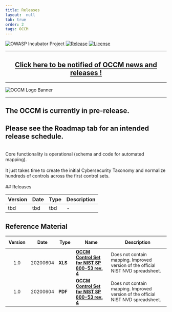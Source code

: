 ```yaml
---
title: Releases
layout:  null
tab: true
order: 2
tags: OCCM
---
```


<!-- Global site tag (gtag.js) - Google Analytics -->
<script async src="https://www.googletagmanager.com/gtag/js?id=UA-153589924-2"></script>
<script>
  window.dataLayer = window.dataLayer || [];
  function gtag(){dataLayer.push(arguments);}
  gtag('js', new Date());

  gtag('config', 'UA-153589924-2');
</script>

![OWASP Incubator Project](https://owasp.org/www-project-cyber-controls-matrix/assets/images/OWASP-Incubator_Project-blue.svg)
[![Release](https://owasp.org/www-project-cyber-controls-matrix/assets/images/release-tbd-blue.svg)](https://cybercontrolsmatrix.com/#div-releases)
[![License](https://owasp.org/www-project-cyber-controls-matrix/assets/images/license-CC--BY_4.0-blue.svg)](https://creativecommons.org/licenses/by/4.0/)

***
<p><h2 style="text-align:center" target="_blank"><a href="https://eepurl.com/g3kJBP">Click here to be notified of OCCM news and releases !</a></h2></p>

***
![OCCM Logo Banner](https://owasp.org/www-project-cyber-controls-matrix/assets/images/OCCM-logo-1000x348-wht.png)

***
## The OCCM is currently in pre-release.
## Please see the Roadmap tab for an intended release schedule.
<br>
Core functionality is operational (schema and code for automated mapping).<br>
<br>
It just takes time to create the initial Cybersecurity Taxonomy and normalize hundreds of controls across the first control sets.<br>
<br>
## Releases

Version | Date | Type | Description
------- | ---- | ---- | -----------
tbd | tbd | tbd | -

## Reference Material

<table align="center" style="font-size:100%;max-width:100%">
<thead>
  <tr>
    <th style="white-space:nowrap;padding:10px;vertical-align:top;text-align:center">Version</th>
    <th style="white-space:nowrap;padding:10px;vertical-align:top;text-align:center">Date</th>
    <th style="white-space:nowrap;padding:10px;vertical-align:top;text-align:center">Type</th>
    <th style="white-space:nowrap;padding:10px;vertical-align:top;text-align:center">Name</th>
    <th style="white-space:pre-line;padding:10px;vertical-align:top;text-align:center">Description</th>
  </tr>
</thead>
<tbody>
  <tr><td style="text-align:center">1.0</td><td style="white-space:nowrap">20200604</td><td style="white-space:nowrap"><b>XLS</b></td><td><a href="https://www.cybercontrolsmatrix.com/Releases/OCCM Control Set - NIST SP 800-53 r4_v1.0.xlsx"><b>OCCM Control Set for NIST SP 800-53 rev. 4</b></a></td><td>Does not contain mapping. Improved version of the official NIST NVD spreadsheet.</td></tr>
  <tr><td style="text-align:center">1.0</td><td style="white-space:nowrap">20200604</td><td style="white-space:nowrap"><b>PDF</b></td><td><a href="https://www.cybercontrolsmatrix.com/Releases/OCCM Control Set - NIST SP 800-53 r4_v1.0.pdf"><b>OCCM Control Set for NIST SP 800-53 rev. 4</b></a></td><td>Does not contain mapping. Improved version of the official NIST NVD spreadsheet.</td></tr>
</tbody>
</table>
